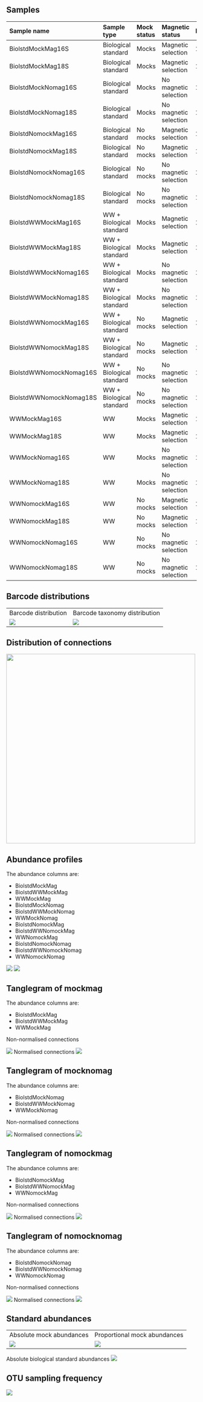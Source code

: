 Samples
-------

<table>
<colgroup>
<col style="width: 20%" />
<col style="width: 20%" />
<col style="width: 20%" />
<col style="width: 20%" />
<col style="width: 20%" />
</colgroup>
<thead>
<tr class="header">
<th style="text-align: left;">Sample name</th>
<th style="text-align: left;">Sample type</th>
<th style="text-align: left;">Mock status</th>
<th style="text-align: left;">Magnetic status</th>
<th style="text-align: left;">Phylotype</th>
</tr>
</thead>
<tbody>
<tr class="odd">
<td style="text-align: left;">BiolstdMockMag16S</td>
<td style="text-align: left;">Biological standard</td>
<td style="text-align: left;">Mocks</td>
<td style="text-align: left;">Magnetic selection</td>
<td style="text-align: left;">16S</td>
</tr>
<tr class="even">
<td style="text-align: left;">BiolstdMockMag18S</td>
<td style="text-align: left;">Biological standard</td>
<td style="text-align: left;">Mocks</td>
<td style="text-align: left;">Magnetic selection</td>
<td style="text-align: left;">18S</td>
</tr>
<tr class="odd">
<td style="text-align: left;">BiolstdMockNomag16S</td>
<td style="text-align: left;">Biological standard</td>
<td style="text-align: left;">Mocks</td>
<td style="text-align: left;">No magnetic selection</td>
<td style="text-align: left;">16S</td>
</tr>
<tr class="even">
<td style="text-align: left;">BiolstdMockNomag18S</td>
<td style="text-align: left;">Biological standard</td>
<td style="text-align: left;">Mocks</td>
<td style="text-align: left;">No magnetic selection</td>
<td style="text-align: left;">18S</td>
</tr>
<tr class="odd">
<td style="text-align: left;">BiolstdNomockMag16S</td>
<td style="text-align: left;">Biological standard</td>
<td style="text-align: left;">No mocks</td>
<td style="text-align: left;">Magnetic selection</td>
<td style="text-align: left;">16S</td>
</tr>
<tr class="even">
<td style="text-align: left;">BiolstdNomockMag18S</td>
<td style="text-align: left;">Biological standard</td>
<td style="text-align: left;">No mocks</td>
<td style="text-align: left;">Magnetic selection</td>
<td style="text-align: left;">18S</td>
</tr>
<tr class="odd">
<td style="text-align: left;">BiolstdNomockNomag16S</td>
<td style="text-align: left;">Biological standard</td>
<td style="text-align: left;">No mocks</td>
<td style="text-align: left;">No magnetic selection</td>
<td style="text-align: left;">16S</td>
</tr>
<tr class="even">
<td style="text-align: left;">BiolstdNomockNomag18S</td>
<td style="text-align: left;">Biological standard</td>
<td style="text-align: left;">No mocks</td>
<td style="text-align: left;">No magnetic selection</td>
<td style="text-align: left;">18S</td>
</tr>
<tr class="odd">
<td style="text-align: left;">BiolstdWWMockMag16S</td>
<td style="text-align: left;">WW + Biological standard</td>
<td style="text-align: left;">Mocks</td>
<td style="text-align: left;">Magnetic selection</td>
<td style="text-align: left;">16S</td>
</tr>
<tr class="even">
<td style="text-align: left;">BiolstdWWMockMag18S</td>
<td style="text-align: left;">WW + Biological standard</td>
<td style="text-align: left;">Mocks</td>
<td style="text-align: left;">Magnetic selection</td>
<td style="text-align: left;">18S</td>
</tr>
<tr class="odd">
<td style="text-align: left;">BiolstdWWMockNomag16S</td>
<td style="text-align: left;">WW + Biological standard</td>
<td style="text-align: left;">Mocks</td>
<td style="text-align: left;">No magnetic selection</td>
<td style="text-align: left;">16S</td>
</tr>
<tr class="even">
<td style="text-align: left;">BiolstdWWMockNomag18S</td>
<td style="text-align: left;">WW + Biological standard</td>
<td style="text-align: left;">Mocks</td>
<td style="text-align: left;">No magnetic selection</td>
<td style="text-align: left;">18S</td>
</tr>
<tr class="odd">
<td style="text-align: left;">BiolstdWWNomockMag16S</td>
<td style="text-align: left;">WW + Biological standard</td>
<td style="text-align: left;">No mocks</td>
<td style="text-align: left;">Magnetic selection</td>
<td style="text-align: left;">16S</td>
</tr>
<tr class="even">
<td style="text-align: left;">BiolstdWWNomockMag18S</td>
<td style="text-align: left;">WW + Biological standard</td>
<td style="text-align: left;">No mocks</td>
<td style="text-align: left;">Magnetic selection</td>
<td style="text-align: left;">18S</td>
</tr>
<tr class="odd">
<td style="text-align: left;">BiolstdWWNomockNomag16S</td>
<td style="text-align: left;">WW + Biological standard</td>
<td style="text-align: left;">No mocks</td>
<td style="text-align: left;">No magnetic selection</td>
<td style="text-align: left;">16S</td>
</tr>
<tr class="even">
<td style="text-align: left;">BiolstdWWNomockNomag18S</td>
<td style="text-align: left;">WW + Biological standard</td>
<td style="text-align: left;">No mocks</td>
<td style="text-align: left;">No magnetic selection</td>
<td style="text-align: left;">18S</td>
</tr>
<tr class="odd">
<td style="text-align: left;">WWMockMag16S</td>
<td style="text-align: left;">WW</td>
<td style="text-align: left;">Mocks</td>
<td style="text-align: left;">Magnetic selection</td>
<td style="text-align: left;">16S</td>
</tr>
<tr class="even">
<td style="text-align: left;">WWMockMag18S</td>
<td style="text-align: left;">WW</td>
<td style="text-align: left;">Mocks</td>
<td style="text-align: left;">Magnetic selection</td>
<td style="text-align: left;">18S</td>
</tr>
<tr class="odd">
<td style="text-align: left;">WWMockNomag16S</td>
<td style="text-align: left;">WW</td>
<td style="text-align: left;">Mocks</td>
<td style="text-align: left;">No magnetic selection</td>
<td style="text-align: left;">16S</td>
</tr>
<tr class="even">
<td style="text-align: left;">WWMockNomag18S</td>
<td style="text-align: left;">WW</td>
<td style="text-align: left;">Mocks</td>
<td style="text-align: left;">No magnetic selection</td>
<td style="text-align: left;">18S</td>
</tr>
<tr class="odd">
<td style="text-align: left;">WWNomockMag16S</td>
<td style="text-align: left;">WW</td>
<td style="text-align: left;">No mocks</td>
<td style="text-align: left;">Magnetic selection</td>
<td style="text-align: left;">16S</td>
</tr>
<tr class="even">
<td style="text-align: left;">WWNomockMag18S</td>
<td style="text-align: left;">WW</td>
<td style="text-align: left;">No mocks</td>
<td style="text-align: left;">Magnetic selection</td>
<td style="text-align: left;">18S</td>
</tr>
<tr class="odd">
<td style="text-align: left;">WWNomockNomag16S</td>
<td style="text-align: left;">WW</td>
<td style="text-align: left;">No mocks</td>
<td style="text-align: left;">No magnetic selection</td>
<td style="text-align: left;">16S</td>
</tr>
<tr class="even">
<td style="text-align: left;">WWNomockNomag18S</td>
<td style="text-align: left;">WW</td>
<td style="text-align: left;">No mocks</td>
<td style="text-align: left;">No magnetic selection</td>
<td style="text-align: left;">18S</td>
</tr>
</tbody>
</table>

Barcode distributions
---------------------

<table>
<tr>
<td>
Barcode distribution
</td>
<td>
Barcode taxonomy distribution
</td>
</tr>
<tr>
<td valign="top">
<img src="../figures/bc_distribution.png">
</td>
<td valign="top">
<img src="../figures/bc_tax_distribution.png">
</td>
</tr>
</table>

Distribution of connections
---------------------------

<td valign="top">
<img src="../figures/connection_distribution.png" width=500>
</td>

Abundance profiles
------------------

The abundance columns are:

-   BiolstdMockMag
-   BiolstdWWMockMag
-   WWMockMag
-   BiolstdMockNomag
-   BiolstdWWMockNomag
-   WWMockNomag
-   BiolstdNomockMag
-   BiolstdWWNomockMag
-   WWNomockMag
-   BiolstdNomockNomag
-   BiolstdWWNomockNomag
-   WWNomockNomag

<td valign="top">
<img src="../figures/bact_abunds.png" >
</td>
<td valign="top">
<img src="../figures/euk_abunds.png" >
</td>

Tanglegram of mockmag
---------------------

The abundance columns are:

-   BiolstdMockMag
-   BiolstdWWMockMag
-   WWMockMag

Non-normalised connections
<td valign="top">
<img src="../figures/mockmag.png" >
</td>
Normalised connections
<td valign="top">
<img src="../figures/mockmag_normalised.png" >
</td>

Tanglegram of mocknomag
-----------------------

The abundance columns are:

-   BiolstdMockNomag
-   BiolstdWWMockNomag
-   WWMockNomag

Non-normalised connections
<td valign="top">
<img src="../figures/mocknomag.png" >
</td>
Normalised connections
<td valign="top">
<img src="../figures/mocknomag_normalised.png" >
</td>

Tanglegram of nomockmag
-----------------------

The abundance columns are:

-   BiolstdNomockMag
-   BiolstdWWNomockMag
-   WWNomockMag

Non-normalised connections
<td valign="top">
<img src="../figures/nomockmag.png" >
</td>
Normalised connections
<td valign="top">
<img src="../figures/nomockmag_normalised.png" >
</td>

Tanglegram of nomocknomag
-------------------------

The abundance columns are:

-   BiolstdNomockNomag
-   BiolstdWWNomockNomag
-   WWNomockNomag

Non-normalised connections
<td valign="top">
<img src="../figures/nomocknomag.png" >
</td>
Normalised connections
<td valign="top">
<img src="../figures/nomocknomag_normalised.png" >
</td>

Standard abundances
-------------------

<table>
<tr>
<td>
Absolute mock abundances
</td>
<td>
Proportional mock abundances
</td>
</tr>
<tr>
<td valign="top">
<img src="../figures/mock_abundances.png">
</td>
<td valign="top">
<img src="../figures/mock_proportions.png">
</td>
</tr>
</table>
Absolute biological standard abundances
<td valign="top">
<img src="../figures/biol_std_abundances.png" >
</td>

OTU sampling frequency
----------------------

<td valign="top">
<img src="../figures/otu_sampling_frequency.png" >
</td>
